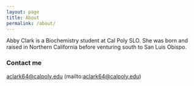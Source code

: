 ```yaml
---
layout: page
title: About
permalink: /about/
---
```


Abby Clark is a Biochemistry student at Cal Poly SLO. She was born and raised in Northern California before venturing south to San Luis Obispo.


### Contact me

aclark64@calpoly.edu (mailto:aclark64@calpoly.edu)
